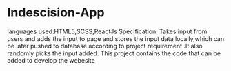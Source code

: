 # Indescision-App
languages used:HTML5,SCSS,ReactJs Specification: Takes input from users and adds the input to page and stores the input data locally,which can be later pushed to database according to project requirement .It also randomly picks the input added. This project contains the code that can be added to develop the webesite
